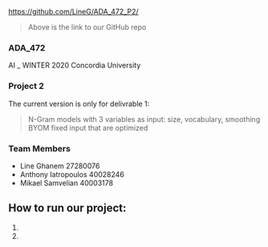 https://github.com/LineG/ADA_472_P2/
> Above is the link to our GitHub repo

### ADA_472
AI _ WINTER 2020 Concordia University
### Project 2
The current version is only for delivrable 1:
> N-Gram models with 3 variables as input: size, vocabulary, smoothing
> BYOM fixed input that are optimized

### Team Members
- Line Ghanem 27280076
- Anthony Iatropoulos 40028246
- Mikael Samvelian 40003178

## How to run our project:
1. 
2.
